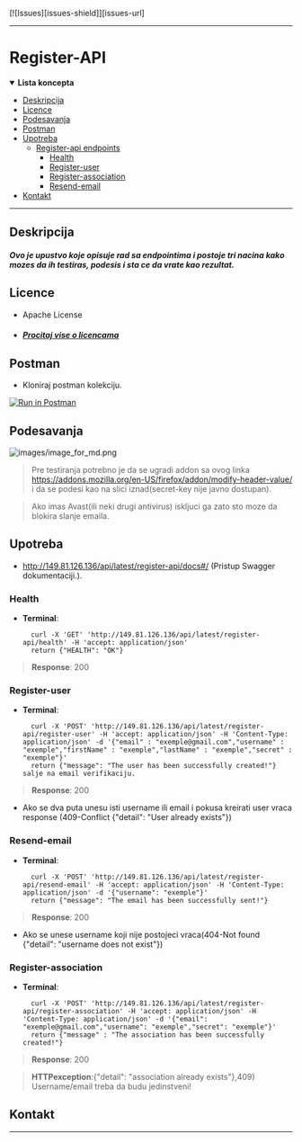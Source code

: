 [![Issues][issues-shield]][issues-url]
___
# Register-API

<details open>

**<summary> Lista koncepta </summary>**

- [Deskripcija](#Deskripcija) 
- [Licence](#Licence)
- [Podesavanja](#Podesavanja)
- [Postman](#Postman)
- [Upotreba](#Upotreba)
  - [Register-api endpoints](#Register-api)    
    - [Health](#Health)
    - [Register-user](#Register-user)
    - [Register-association](#Register-association)
    - [Resend-email](#Resend-email)
- [Kontakt](#Kontakt)
</details>

___

## Deskripcija
##### Ovo je upustvo koje opisuje rad sa endpointima i postoje tri nacina kako mozes da ih testiras, podesis i sta ce da vrate kao rezultat.


## Licence
- Apache License 
- ##### [Procitaj vise o licencama](https://github.com/udomiljubimca/udomiljubimca-register-api/blob/develop/LICENSE)


## Postman
- Kloniraj postman kolekciju.

[![Run in Postman](https://run.pstmn.io/button.svg)](https://god.gw.postman.com/run-collection/aff5aba9dc9daff4ec0f)


## Podesavanja
![images/image_for_md.png](https://github.com/udomiljubimca/udomiljubimca-register-api/blob/fix/README.md/images/image_for_md.png)

> Pre testiranja potrebno je da se ugradi addon sa ovog linka <https://addons.mozilla.org/en-US/firefox/addon/modify-header-value/> i da se podesi kao na slici iznad(secret-key nije javno dostupan).

> Ako imas Avast(ili neki drugi antivirus) iskljuci ga zato sto moze da blokira slanje emaila.


## Upotreba

- <http://149.81.126.136/api/latest/register-api/docs#/> (Pristup Swagger dokumentaciji.).


### Health

- **Terminal**: 

        curl -X 'GET' 'http://149.81.126.136/api/latest/register-api/health' -H 'accept: application/json'  
        return {"HEALTH": "OK"}

> **Response**: 200


### Register-user

- **Terminal**: 

        curl -X 'POST' 'http://149.81.126.136/api/latest/register-api/register-user' -H 'accept: application/json' -H 'Content-Type: application/json' -d '{"email" : "exemple@gmail.com","username" : "exemple","firstName" : "exemple","lastName" : "exemple","secret" : "exemple"}'  
        return {"message": "The user has been successfully created!"} salje na email verifikaciju.
        
> **Response**: 200

- Ako se dva puta unesu isti username ili email i pokusa kreirati user vraca response (409-Conflict {"detail": "User already exists"})


### Resend-email

- **Terminal**:

        curl -X 'POST' 'http://149.81.126.136/api/latest/register-api/resend-email' -H 'accept: application/json' -H 'Content-Type: application/json' -d '{"username": "exemple"}'
        return {"message": "The email has been successfully sent!"} 

> **Response**: 200

- Ako se unese username koji nije postojeci vraca(404-Not found {"detail": "username does not exist"})


### Register-association

- **Terminal**: 
        
        curl -X 'POST' 'http://149.81.126.136/api/latest/register-api/register-association' -H 'accept: application/json' -H 'Content-Type: application/json' -d '{"email": "exemple@gmail.com","username": "exemple","secret": "exemple"}'
        return {"message" : "The association has been successfully created!"}

> **Response**: 200

> **HTTPexception**:{"detail": "association already exists"},409) Username/email treba da budu jedinstveni!


## Kontakt


___

